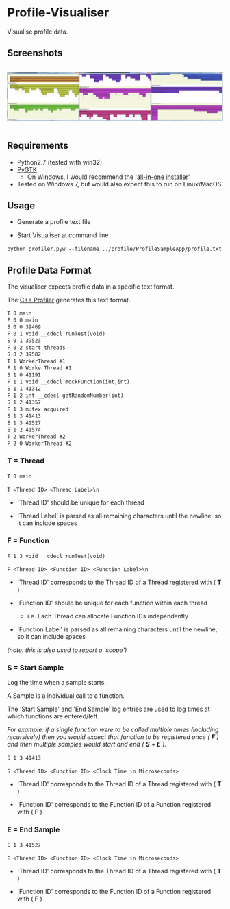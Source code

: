 # Profile-Visualiser

Visualise profile data.

## Screenshots

<div style="width:100%;display:flex;">

![Screenshot 1](https://raw.githubusercontent.com/JimKnowler/profile-visualiser/master/docs/screenshot-1.png "Screenshot 1")

![Screenshot 2](https://raw.githubusercontent.com/JimKnowler/profile-visualiser/master/docs/screenshot-2.png "Screenshot 2")

![Screenshot 3](https://raw.githubusercontent.com/JimKnowler/profile-visualiser/master/docs/screenshot-3.png "Screenshot 3")

</div>

## Requirements

* Python2.7 (tested with win32)
* [PyGTK](http://www.pygtk.org/downloads.html)
  * On Windows, I would recommend the '[all-in-one installer](http://ftp.gnome.org/pub/GNOME/binaries/win32/pygtk/2.24/)'
* Tested on Windows 7, but would also expect this to run on Linux/MacOS

## Usage

* Generate a profile text file

* Start Visualiser at command line

``` python profiler.pyw --filename ../profile/ProfileSampleApp/profile.txt ```

## Profile Data Format

The visualiser expects profile data in a specific text format.

The [C++ Profiler](https://github.com/JimKnowler/profile) generates this text format.

```
T 0 main
F 0 0 main
S 0 0 39469
F 0 1 void __cdecl runTest(void)
S 0 1 39523
F 0 2 start threads
S 0 2 39582
T 1 WorkerThread #1
F 1 0 WorkerThread #1
S 1 0 41191
F 1 1 void __cdecl mockFunction(int,int)
S 1 1 41312
F 1 2 int __cdecl getRandomNumber(int)
S 1 2 41357
F 1 3 mutex acquired
S 1 3 41413
E 1 3 41527
E 1 2 41574
T 2 WorkerThread #2
F 2 0 WorkerThread #2
```

### T = Thread

``` T 0 main ```

``` T <Thread ID> <Thread Label>\n ```

* 'Thread ID' should be unique for each thread

* 'Thread Label' is parsed as all remaining characters until the newline, so it can include spaces

### F = Function

``` F 1 3 void __cdecl runTest(void) ```

``` F <Thread ID> <Function ID> <Function Label>\n ```

* 'Thread ID' corresponds to the Thread ID of a Thread registered with ( **T** ) 

* 'Function ID' should be unique for each function within each thread
  * i.e. Each Thread can allocate Function IDs independently

* 'Function Label' is parsed as all remaining characters until the newline, so it can include spaces

*(note: this is also used to report a 'scope')*

### S = Start Sample

Log the time when a sample starts.

A Sample is a individual call to a function.

The 'Start Sample' and 'End Sample' log entries are used to log times at which functions are entered/left.

*For example: if a single function were to be called multiple times (including recursively) then you would expect that function to be registered once ( **F** ) and then multiple samples would start and end ( **S** + **E** ).*

``` S 1 3 41413 ```

``` S <Thread ID> <Function ID> <Clock Time in Microseconds> ```

* 'Thread ID' corresponds to the Thread ID of a Thread registered with ( **T** ) 

* 'Function ID' corresponds to the Function ID of a Function registered with ( **F** )

### E = End Sample

``` E 1 3 41527 ```

``` E <Thread ID> <Function ID> <Clock Time in Microseconds> ```

* 'Thread ID' corresponds to the Thread ID of a Thread registered with ( **T** ) 

* 'Function ID' corresponds to the Function ID of a Function registered with ( **F** )

